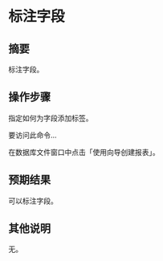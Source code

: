 # 标注字段

## 摘要

标注字段。

## 操作步骤

指定如何为字段添加标签。

要访问此命令...

在数据库文件窗口中点击「使用向导创建报表」。

## 预期结果

可以标注字段。

## 其他说明

无。
